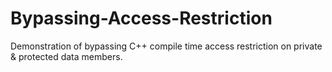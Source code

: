 # Bypassing-Access-Restriction
Demonstration of bypassing C++ compile time access restriction on private &amp; protected data members.
